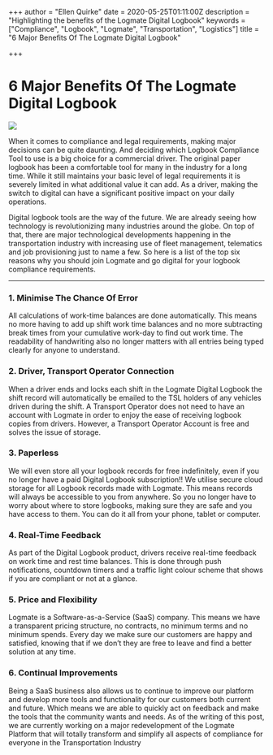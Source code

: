 +++
author = "Ellen Quirke"
date = 2020-05-25T01:11:00Z
description = "Highlighting the benefits of the Logmate Digital Logbook"
keywords = ["Compliance", "Logbook", "Logmate", "Transportation", "Logistics"]
title = "6 Major Benefits Of The Logmate Digital Logbook"

+++
# 6 Major Benefits Of The Logmate Digital Logbook

  
![](/uploads/main_logbook_page.png)

When it comes to compliance and legal requirements, making major decisions can be quite daunting. And deciding which Logbook Compliance Tool to use is a big choice for a commercial driver. The original paper logbook has been a comfortable tool for many in the industry for a long time. While it still maintains your basic level of legal requirements it is severely limited in what additional value it can add. As a driver, making the switch to digital can have a significant positive impact on your daily operations.

Digital logbook tools are the way of the future. We are already seeing how technology is revolutionizing many industries around the globe. On top of that, there are major technological developments happening in the transportation industry with increasing use of fleet management, telematics and job provisioning just to name a few. So here is a list of the top six reasons why you should join Logmate and go digital for your logbook compliance requirements.

***

### 1. Minimise The Chance Of Error

All calculations of work-time balances are done automatically. This means no more having to add up shift work time balances and no more subtracting break times from your cumulative work-day to find out work time. The readability of handwriting also no longer matters with all entries being typed clearly for anyone to understand.

### 2. Driver, Transport Operator Connection

When a driver ends and locks each shift in the Logmate Digital Logbook the shift record will automatically be emailed to the TSL holders of any vehicles driven during the shift. A Transport Operator does not need to have an account with Logmate in order to enjoy the ease of receiving logbook copies from drivers. However, a Transport Operator Account is free and solves the issue of storage.

### 3. Paperless

We will even store all your logbook records for free indefinitely, even if you no longer have a paid Digital Logbook subscription!! We utilise secure cloud storage for all Logbook records made with Logmate. This means records will always be accessible to you from anywhere. So you no longer have to worry about where to store logbooks, making sure they are safe and you have access to them. You can do it all from your phone, tablet or computer.

### 4. Real-Time Feedback

As part of the Digital Logbook product, drivers receive real-time feedback on work time and rest time balances. This is done through push notifications, countdown timers and a traffic light colour scheme that shows if you are compliant or not at a glance.

### 5. Price and Flexibility

Logmate is a Software-as-a-Service (SaaS) company. This means we have a transparent pricing structure, no contracts, no minimum terms and no minimum spends. Every day we make sure our customers are happy and satisfied, knowing that if we don’t they are free to leave and find a better solution at any time.

### 6. Continual Improvements

Being a SaaS business also allows us to continue to improve our platform and develop more tools and functionality for our customers both current and future. Which means we are able to quickly act on feedback and make the tools that the community wants and needs. As of the writing of this post, we are currently working on a major redevelopment of the Logmate Platform that will totally transform and simplify all aspects of compliance for everyone in the Transportation Industry